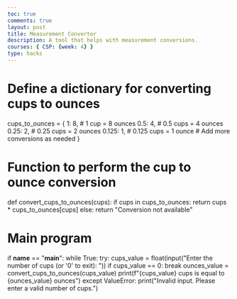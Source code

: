 ```yaml
---
toc: true
comments: true
layout: post
title: Measurement Converter
description: A tool that helps with measurement conversions.
courses: { CSP: {week: 4} }
type: hacks
---
```


# Define a dictionary for converting cups to ounces
cups_to_ounces = {
    1: 8,       # 1 cup = 8 ounces
    0.5: 4,     # 0.5 cups = 4 ounces
    0.25: 2,    # 0.25 cups = 2 ounces
    0.125: 1,   # 0.125 cups = 1 ounce
    # Add more conversions as needed
}


# Function to perform the cup to ounce conversion
def convert_cups_to_ounces(cups):
    if cups in cups_to_ounces:
        return cups * cups_to_ounces[cups]
    else:
        return "Conversion not available"


# Main program
if __name__ == "__main__":
    while True:
        try:
            cups_value = float(input("Enter the number of cups (or '0' to exit): "))
            if cups_value == 0:
                break
            ounces_value = convert_cups_to_ounces(cups_value)
            print(f"{cups_value} cups is equal to {ounces_value} ounces")
        except ValueError:
            print("Invalid input. Please enter a valid number of cups.")

